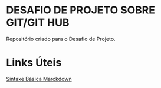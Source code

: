 # DESAFIO DE PROJETO SOBRE GIT/GIT HUB
Repositório criado para o Desafio de Projeto.

# Links Úteis

[Sintaxe Básica Marckdown](https://www.markdownguide.org/basic-syntax/)


